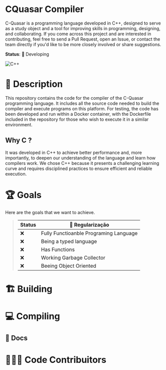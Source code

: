 # CQuasar Compiler

C-Quasar is a programming language developed in C++, designed to serve as a study object and a tool for improving skills in programming, designing, and collaborating. If you come across this project and are interested in contributing, feel free to send a Pull Request, open an Issue, or contact the team directly if you'd like to be more closely involved or share suggestions.

**Status**: 🔄 Developing

![C++](https://img.shields.io/badge/C%2B%2B-00599C?style=for-the-badge&logo=c%2B%2B&logoColor=white)


# 💬 Description

This repository contains the code for the compiler of the C-Quasar programming language. It includes all the source code needed to build the compiler and execute programs on this platform. For testing, the code has been developed and run within a Docker container, with the Dockerfile included in the repository for those who wish to execute it in a similar environment.

## Why C ?

It was developed in C++ to achieve better performance and, more importantly, to deepen our understanding of the language and learn how compilers work. We chose C++ because it presents a challenging learning curve and requires disciplined practices to ensure efficient and reliable execution.

# 🏆 Goals

Here are the goals that we want to achieve.

> | Status  | 📐 Regularização  |
> | ---| ---     |
> | ❌ | Fully Functioanble Programing Language    |
> | ❌ | Being a typed language    |
> | ❌ | Has Functions    |
> | ❌ | Working Garbage Collector    |
> | ❌ | Beeing Object Oriented    |


# 🏗️ Building

# 💻 Compiling

## 📝 Docs

# 👨🏻‍💻 Code Contribuitors
